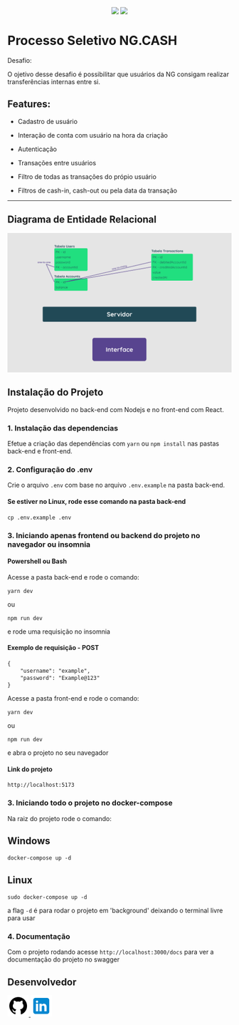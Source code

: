 <p align="center">
<img src="https://img.shields.io/badge/nodejs-18.2.0-blue">
<img src="https://img.shields.io/badge/react-18.0.0-blue">
</p>

# Processo Seletivo NG.CASH

Desafio:

O ojetivo desse desafio é possibilitar que usuários da NG consigam realizar transferências internas entre si.

## Features:

- Cadastro de usuário

- Interação de conta com usuário na hora da criação

- Autenticação

- Transações entre usuários

- Filtro de todas as transações do própio usuário

- Filtros de cash-in, cash-out ou pela data da transação

---

## Diagrama de Entidade Relacional

<img src="./front-end/src/assets/digrama.png">

## Instalação do Projeto

Projeto desenvolvido no back-end com Nodejs e no front-end com React.

### 1. Instalação das dependencias

Efetue a criação das dependências com `yarn` ou `npm install` nas pastas back-end e front-end.

### 2. Configuração do .env

Crie o arquivo `.env` com base no arquivo `.env.example` na pasta back-end.

#### Se estiver no Linux, rode esse comando na pasta back-end

```
cp .env.example .env
```

### 3. Iniciando apenas frontend ou backend do projeto no navegador ou insomnia

#### Powershell ou Bash

Acesse a pasta back-end e rode o comando:

```
yarn dev
```

ou

```
npm run dev
```

e rode uma requisição no insomnia

#### Exemplo de requisição - POST

```
{
    "username": "example",
    "password": "Example@123"
}
```

Acesse a pasta front-end e rode o comando:

```
yarn dev
```

ou

```
npm run dev
```

e abra o projeto no seu navegador

#### Link do projeto

```
http://localhost:5173
```

### 3. Iniciando todo o projeto no docker-compose

Na raiz do projeto rode o comando:

## Windows

```
docker-compose up -d
```

## Linux

```
sudo docker-compose up -d
```

a flag `-d` é para rodar o projeto em 'background' deixando o terminal livre para usar

### 4. Documentação

Com o projeto rodando acesse `http://localhost:3000/docs` para ver a documentação do projeto no swagger

## Desenvolvedor

<a href="https://github.com/Rodrigodeveloperjr">
    <img src="front-end/src/assets/icons8-github-48.png" />
</a>
<a href="https://www.linkedin.com/in/rodrigo-de-jesus-silva">
    <img src="front-end/src/assets/icons8-linkedin-48.png" />
</a>
